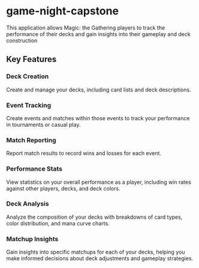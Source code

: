 # game-night-capstone

This application allows Magic: the Gathering players to track the performance of their decks and gain insights into their gameplay and deck construction

## Key Features

### Deck Creation
Create and manage your decks, including card lists and deck descriptions.
### Event Tracking
Create events and matches within those events to track your performance in tournaments or casual play.
### Match Reporting
Report match results to record wins and losses for each event.
### Performance Stats
View statistics on your overall performance as a player, including win rates against other players, decks, and deck colors.
### Deck Analysis
Analyze the composition of your decks with breakdowns of card types, color distribution, and mana curve charts.
### Matchup Insights
Gain insights into specific matchups for each of your decks, helping you make informed decisions about deck adjustments and gameplay strategies.
